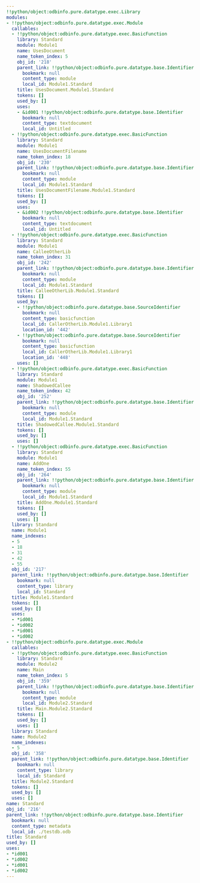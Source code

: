 ```yaml
---
!!python/object:odbinfo.pure.datatype.exec.Library
modules:
- !!python/object:odbinfo.pure.datatype.exec.Module
  callables:
  - !!python/object:odbinfo.pure.datatype.exec.BasicFunction
    library: Standard
    module: Module1
    name: UsesDocument
    name_token_index: 5
    obj_id: '218'
    parent_link: !!python/object:odbinfo.pure.datatype.base.Identifier
      bookmark: null
      content_type: module
      local_id: Module1.Standard
    title: UsesDocument.Module1.Standard
    tokens: []
    used_by: []
    uses:
    - &id001 !!python/object:odbinfo.pure.datatype.base.Identifier
      bookmark: null
      content_type: textdocument
      local_id: Untitled
  - !!python/object:odbinfo.pure.datatype.exec.BasicFunction
    library: Standard
    module: Module1
    name: UsesDocumentFilename
    name_token_index: 18
    obj_id: '230'
    parent_link: !!python/object:odbinfo.pure.datatype.base.Identifier
      bookmark: null
      content_type: module
      local_id: Module1.Standard
    title: UsesDocumentFilename.Module1.Standard
    tokens: []
    used_by: []
    uses:
    - &id002 !!python/object:odbinfo.pure.datatype.base.Identifier
      bookmark: null
      content_type: textdocument
      local_id: Untitled
  - !!python/object:odbinfo.pure.datatype.exec.BasicFunction
    library: Standard
    module: Module1
    name: CalleeOtherLib
    name_token_index: 31
    obj_id: '242'
    parent_link: !!python/object:odbinfo.pure.datatype.base.Identifier
      bookmark: null
      content_type: module
      local_id: Module1.Standard
    title: CalleeOtherLib.Module1.Standard
    tokens: []
    used_by:
    - !!python/object:odbinfo.pure.datatype.base.SourceIdentifier
      bookmark: null
      content_type: basicfunction
      local_id: CallerOtherLib.Module1.Library1
      location_id: '442'
    - !!python/object:odbinfo.pure.datatype.base.SourceIdentifier
      bookmark: null
      content_type: basicfunction
      local_id: CallerOtherLib.Module1.Library1
      location_id: '448'
    uses: []
  - !!python/object:odbinfo.pure.datatype.exec.BasicFunction
    library: Standard
    module: Module1
    name: ShadowedCallee
    name_token_index: 42
    obj_id: '252'
    parent_link: !!python/object:odbinfo.pure.datatype.base.Identifier
      bookmark: null
      content_type: module
      local_id: Module1.Standard
    title: ShadowedCallee.Module1.Standard
    tokens: []
    used_by: []
    uses: []
  - !!python/object:odbinfo.pure.datatype.exec.BasicFunction
    library: Standard
    module: Module1
    name: AddOne
    name_token_index: 55
    obj_id: '264'
    parent_link: !!python/object:odbinfo.pure.datatype.base.Identifier
      bookmark: null
      content_type: module
      local_id: Module1.Standard
    title: AddOne.Module1.Standard
    tokens: []
    used_by: []
    uses: []
  library: Standard
  name: Module1
  name_indexes:
  - 5
  - 18
  - 31
  - 42
  - 55
  obj_id: '217'
  parent_link: !!python/object:odbinfo.pure.datatype.base.Identifier
    bookmark: null
    content_type: library
    local_id: Standard
  title: Module1.Standard
  tokens: []
  used_by: []
  uses:
  - *id001
  - *id002
  - *id001
  - *id002
- !!python/object:odbinfo.pure.datatype.exec.Module
  callables:
  - !!python/object:odbinfo.pure.datatype.exec.BasicFunction
    library: Standard
    module: Module2
    name: Main
    name_token_index: 5
    obj_id: '359'
    parent_link: !!python/object:odbinfo.pure.datatype.base.Identifier
      bookmark: null
      content_type: module
      local_id: Module2.Standard
    title: Main.Module2.Standard
    tokens: []
    used_by: []
    uses: []
  library: Standard
  name: Module2
  name_indexes:
  - 5
  obj_id: '358'
  parent_link: !!python/object:odbinfo.pure.datatype.base.Identifier
    bookmark: null
    content_type: library
    local_id: Standard
  title: Module2.Standard
  tokens: []
  used_by: []
  uses: []
name: Standard
obj_id: '216'
parent_link: !!python/object:odbinfo.pure.datatype.base.Identifier
  bookmark: null
  content_type: metadata
  local_id: ./testdb.odb
title: Standard
used_by: []
uses:
- *id001
- *id002
- *id001
- *id002
---
```

